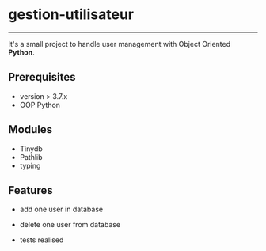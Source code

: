 # gestion-utilisateur  
___
It's a small project to handle user management with Object Oriented **Python**.  

## Prerequisites  
- version > 3.7.x  
- OOP Python  

## Modules  
- Tinydb 
- Pathlib
- typing 

## Features  

- add one user in database  

- delete one user from database  

- tests realised
